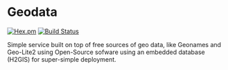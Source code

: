 Geodata
=========================
[![Hex.pm](https://img.shields.io/hexpm/l/plug.svg)](LICENSE)
[![Build Status](https://travis-ci.org/ethlo/geodata.svg?branch=master)](https://travis-ci.org/ethlo/geodata)

Simple service built on top of free sources of geo data, like Geonames and Geo-Lite2 using Open-Source sofware using an embedded database (H2GIS) for super-simple deployment.
